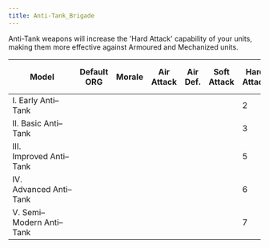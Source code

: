 ```yaml
---
title: Anti-Tank_Brigade
---
```


Anti-Tank weapons will increase the 'Hard Attack' capability of your units, making them more effective against Armoured and Mechanized units.

| Model                    | Default ORG | Morale | Air Attack | Air Def. | Soft Attack | Hard Attack | Tough-ness | Defens-iveness | Soft-ness |     | Cost | Build-time | Man-power | Max Speed | Supply Cons. | Fuel Cons. | Supp. | Transp. Weight | Upgrade Time Factor | Upgrade Cost Factor | Speed Cap Art | Speed Cap Eng | Speed Cap AT | Speed Cap AA |
| ------------------------ | ----------- | ------ | ---------- | -------- | ----------- | ----------- | ---------- | -------------- | --------- | --- | ---- | ---------- | --------- | --------- | ------------ | ---------- | ----- | -------------- | ------------------- | ------------------- | ------------- | ------------- | ------------ | ------------ |
| I. Early Anti–Tank       |             |        |            |          |             | 2           |            | 1              |           |     | 4    | 60         | 2         | \-1       | 0.3          |            |       |                | 0.5                 | 1.0                 |               |               |              |              |
| II. Basic Anti–Tank      |             |        |            |          |             | 3           |            | 2              |           |     | 5    | 60         | 2         | \-1       | 0.35         |            |       |                | 0.5                 | 1.0                 |               |               |              |              |
| III. Improved Anti–Tank  |             |        |            |          |             | 5           |            | 3              |           |     | 5    | 60         | 2         | \-1       | 0.4          |            |       |                | 0.5                 | 1.0                 |               |               |              |              |
| IV. Advanced Anti–Tank   |             |        |            |          |             | 6           |            | 4              |           |     | 5    | 60         | 2         | \-1       | 0.45         |            |       |                | 0.5                 | 1.0                 |               |               |              |              |
| V. Semi–Modern Anti–Tank |             |        |            |          |             | 7           |            | 5              |           |     | 5    | 60         | 2         | \-1       | 0.5          |            |       |                | 0.5                 | 1.0                 |               |               |              |              |
